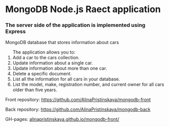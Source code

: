 <h1>MongoDB Node.js Raect application </h1>
<h3>The server side of the application is implemented using Express</h3>
MongoDB database that stores information about cars
<ol>The application allows you to:
<li> Add a car to the cars collection.</li>
<li> Update information about a single car.</li>
<li>Update information about more than one car.</li>
<li> Delete a specific document.</li>
<li> List all the information for all cars in your database.</li>
<li> List the model, make, registration number, and current owner for all cars older than five years.</li></ol>


Front repository:
https://github.com/AlinaPristinskaya/mongodb-front

Back repository:
https://github.com/AlinaPristinskaya/mongodb-back

GH-pages: [alinapristinskaya.github.io/mongodb-front/](https://alinapristinskaya.github.io/mongodb-front/)
